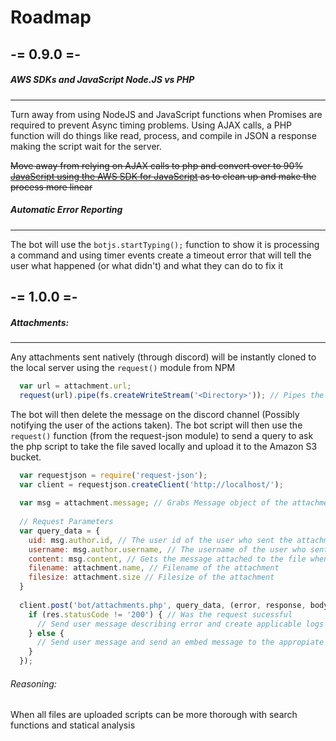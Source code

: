 
# Roadmap
## -= 0.9.0 =-

##### AWS SDKs and JavaScript Node.JS vs PHP
---

  Turn away from using NodeJS and JavaScript functions when Promises are required to prevent Async timing problems. Using AJAX calls, a PHP function will do things like read, process, and compile in JSON a response making the script wait for the server. 
  
  ~~Move away from relying on AJAX calls to php and convert over to 90% [JavaScript using the AWS SDK for JavaScript](https://aws.amazon.com/sdk-for-node-js/) as to clean up and make the process more linear~~
  
  
##### Automatic Error Reporting
---
  The bot will use the `botjs.startTyping();` function to show it is processing a command and using timer events create a timeout error that will tell the user what happened (or what didn't) and what they can do to fix it
  
## -= 1.0.0 =-

##### Attachments: 
---
  Any attachments sent natively (through discord) will be instantly cloned to the local server using the ```request()``` module from NPM
  ```javascript
    var url = attachment.url;
    request(url).pipe(fs.createWriteStream('<Directory>')); // Pipes the input stream into a file skipping the memory cache
  ```
  The bot will then delete the message on the discord channel (Possibly notifying the user of the actions taken). 
  The bot script will then use the ```request()``` function (from the request-json module) to send a query to ask the php script to take the file saved locally and upload it to the Amazon S3 bucket.
  ```javascript
    var requestjson = require('request-json');
    var client = requestjson.createClient('http://localhost/');
    
    var msg = attachment.message; // Grabs Message object of the attachment for shorthand
    
    // Request Parameters
    var query_data = {
      uid: msg.author.id, // The user id of the user who sent the attachment
      username: msg.author.username, // The username of the user who sent the attachment
      content: msg.content, // Gets the message attached to the file when sent, will be used as a description
      filename: attachment.name, // Filename of the attachment
      filesize: attachment.size // Filesize of the attachment
    }
    
    client.post('bot/attachments.php', query_data, (error, response, body) { // Send request to the php script
      if (res.statusCode != '200') { // Was the request sucessful
        // Send user message describing error and create applicable logs 
      } else {
        // Send user message and send an embed message to the appropiate channel
      }
    });
  ```
  
  ###### Reasoning:
  
  When all files are uploaded scripts can be more thorough with search functions and statical analysis
